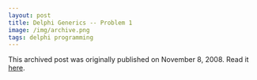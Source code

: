 ```yaml
---
layout: post
title: Delphi Generics -- Problem 1
image: /img/archive.png
tags: delphi programming
---
```

This archived post was originally published on November 8, 2008. Read it [here](/alex.ciobanu.org/index40a0.html).
